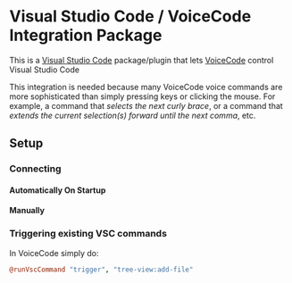 # Visual Studio Code / VoiceCode Integration Package

This is a [Visual Studio Code](https://code.visualstudio.com/) package/plugin that lets [VoiceCode](http://voicecode.io) control Visual Studio Code

This integration is needed because many VoiceCode voice commands are more sophisticated than simply pressing keys or clicking the mouse. For example, a command that *selects the next curly brace*, or a command that *extends the current selection(s) forward until the next comma*, etc.

## Setup

### Connecting

#### Automatically On Startup

#### Manually

### Triggering existing VSC commands

In VoiceCode simply do:

```coffeescript
@runVscCommand "trigger", "tree-view:add-file"
```
